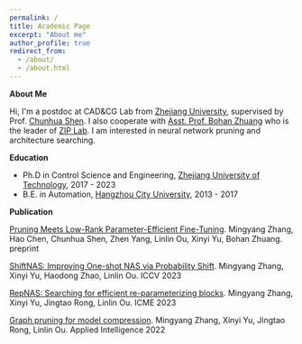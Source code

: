 ```yaml
---
permalink: /
title: Academic Page
excerpt: "About me"
author_profile: true
redirect_from: 
  - /about/
  - /about.html
---
```

**About Me**

Hi, I'm a postdoc at CAD&CG Lab from [Zhejiang University](https://www.zju.edu.cn), supervised by Prof. [Chunhua Shen](https://cshen.github.io). I also cooperate with [Asst. Prof. Bohan Zhuang](https://bohanzhuang.github.io) who is the leader of [ZIP Lab](https://ziplab.github.io). I am interested in neural network pruning and architecture searching.

**Education**

* Ph.D in Control Science and Engineering, [Zhejiang University of Technology](http://www.zjut.edu.cn), 2017 - 2023
* B.E. in Automation, [Hangzhou City University](http://www.zucc.edu.cn/), 2013 - 2017


**Publication**

[Pruning Meets Low-Rank Parameter-Efficient Fine-Tuning](https://arxiv.org/abs/2305.18403). Mingyang Zhang, Hao Chen, Chunhua Shen, Zhen Yang, Linlin Ou, Xinyi Yu, Bohan Zhuang. preprint

[ShiftNAS: Improving One-shot NAS via Probability Shift](https://arxiv.org/abs/2307.08300). Mingyang Zhang, Xinyi Yu, Haodong Zhao, Linlin Ou.  ICCV 2023

[RepNAS: Searching for efficient re-parameterizing blocks](https://arxiv.org/abs/2109.03508). Mingyang Zhang, Xinyi Yu, Jingtao Rong, Linlin Ou. ICME 2023

[Graph pruning for model compression](https://arxiv.org/abs/1911.09817). Mingyang Zhang, Xinyi Yu, Jingtao Rong, Linlin Ou. Applied Intelligence 2022
